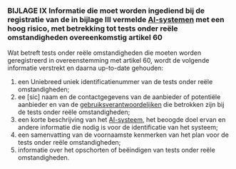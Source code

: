 ### BIJLAGE IX Informatie die moet worden ingediend bij de registratie van de in bijlage III vermelde [AI-systemen](a3.md#^ai-systeem) met een hoog risico, met betrekking tot tests onder reële omstandigheden overeenkomstig artikel 60 
Wat betreft tests onder reële omstandigheden die moeten worden geregistreerd in overeenstemming met artikel 60, wordt de volgende informatie verstrekt en daarna up-to-date gehouden: 
1. een Uniebreed uniek identificatienummer van de tests onder reële omstandigheden; 
2. ee \[sic] naam en de contactgegevens van de aanbieder of potentiële aanbieder en van de [gebruiksverantwoordelijken](a3.md#^gebruiksverantwoordelijke) die betrokken zijn bij de tests onder reële omstandigheden; 
3. een korte beschrijving van het [AI-systeem](a3.md#^ai-systeem), het beoogde doel ervan en andere informatie die nodig is voor de identificatie van het systeem; 
4. een samenvatting van de voornaamste kenmerken van het plan voor de tests onder reële omstandigheden; 
5. informatie over het opschorten of beëindigen van tests onder reële omstandigheden.